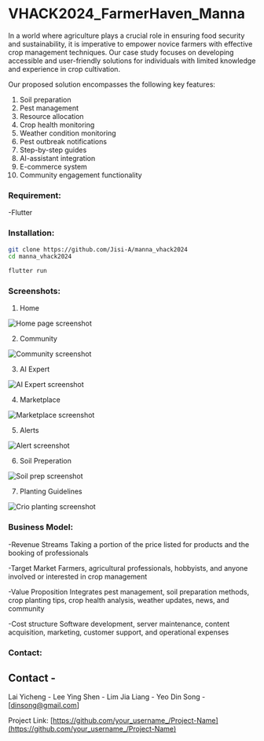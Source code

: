 # VHACK2024_FarmerHaven_Manna

In a world where agriculture plays a crucial role in ensuring food security and sustainability, it is imperative to empower novice farmers with effective crop management techniques. Our case study focuses on developing accessible and user-friendly solutions for individuals with limited knowledge and experience in crop cultivation.

Our proposed solution encompasses the following key features:
1. Soil preparation
2. Pest management
3. Resource allocation
4. Crop health monitoring
5. Weather condition monitoring
6. Pest outbreak notifications
7. Step-by-step guides
8. AI-assistant integration
9. E-commerce system
10. Community engagement functionality

### Requirement:
-Flutter
### Installation:
```bash
git clone https://github.com/Jisi-A/manna_vhack2024
cd manna_vhack2024
```
```bash
flutter run
```
### Screenshots:
1. Home

![Home page screenshot](./home.png "")

2. Community

![Community screenshot](./community.png "")

3. AI Expert

![AI Expert screenshot](./AI.png "")

4. Marketplace

![Marketplace screenshot](./marketplace.png "")

5. Alerts

![Alert screenshot](./alert.png "")

6. Soil Preperation

![Soil prep screenshot](./soilPrep.png "")

7. Planting Guidelines

![Crio planting screenshot](./tips.png "")

### Business Model:
-Revenue Streams
Taking a portion of the price listed for products and the booking of professionals

-Target Market
Farmers, agricultural professionals, hobbyists, and anyone involved or interested in crop management

-Value Proposition
Integrates pest management, soil preparation methods, crop planting tips, crop health analysis, weather updates, news, and community

-Cost structure
Software development, server maintenance, content acquisition, marketing, customer support, and operational expenses

### Contact:
## Contact -
Lai Yicheng -
Lee Ying Shen -
Lim Jia Liang -
Yeo Din Song - [dinsong@gmail.com]

Project Link: [https://github.com/your_username_/Project-Name](https://github.com/your_username_/Project-Name)
